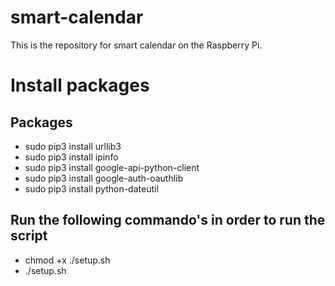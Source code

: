 # smart-calendar
This is the repository for smart calendar on the Raspberry Pi.


# Install packages
## Packages
* sudo pip3 install urllib3
* sudo pip3 install ipinfo
* sudo pip3 install google-api-python-client
* sudo pip3 install google-auth-oauthlib
* sudo pip3 install python-dateutil

## Run the following commando's in order to run the script
* chmod +x ./setup.sh
* ./setup.sh
